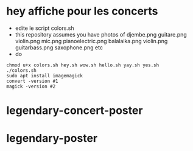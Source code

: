 # hey affiche pour les concerts

- edite le script colors.sh
- this repository assumes you have photos of djembe.png guitare.png violin.png mic.png pianoelectric.png balalaika.png violin.png guitarbass.png  saxophone.png etc
- do
````
chmod u+x colors.sh hey.sh wow.sh hello.sh yay.sh yes.sh
./colors.sh
sudo apt install imagemagick
convert -version #1
magick -version #2

````


# legendary-concert-poster
# legendary-poster
